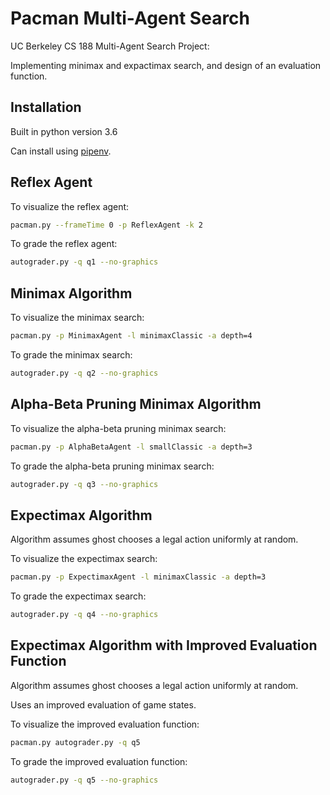 # Pacman Multi-Agent Search

UC Berkeley CS 188 Multi-Agent Search Project:

Implementing minimax and expactimax search, and design of an evaluation function.

## Installation

Built in python version 3.6

Can install using [pipenv](https://pipenv-fork.readthedocs.io/en/latest/).

## Reflex Agent

To visualize the reflex agent:

```bash
pacman.py --frameTime 0 -p ReflexAgent -k 2
```

To grade the reflex agent:

```bash
autograder.py -q q1 --no-graphics
```

## Minimax Algorithm

To visualize the minimax search:

```bash
pacman.py -p MinimaxAgent -l minimaxClassic -a depth=4
```

To grade the minimax search:

```bash
autograder.py -q q2 --no-graphics
```

## Alpha-Beta Pruning Minimax Algorithm

To visualize the alpha-beta pruning minimax search:

```bash
pacman.py -p AlphaBetaAgent -l smallClassic -a depth=3 
```

To grade the alpha-beta pruning minimax search:

```bash
autograder.py -q q3 --no-graphics
```

## Expectimax Algorithm

Algorithm assumes ghost chooses a legal action uniformly at random.

To visualize the expectimax search:

```bash
pacman.py -p ExpectimaxAgent -l minimaxClassic -a depth=3
```

To grade the expectimax search:

```bash
autograder.py -q q4 --no-graphics
```

## Expectimax Algorithm with Improved Evaluation Function

Algorithm assumes ghost chooses a legal action uniformly at random.

Uses an improved evaluation of game states.

To visualize the improved evaluation function:

```bash
pacman.py autograder.py -q q5
```

To grade the improved evaluation function:

```bash
autograder.py -q q5 --no-graphics
```